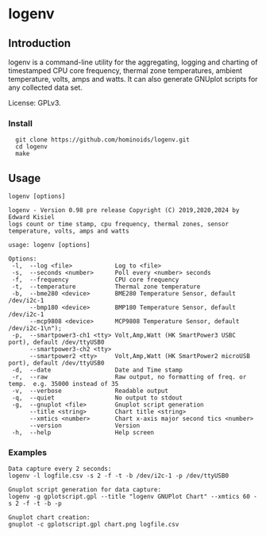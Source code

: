 # logenv


## Introduction
logenv is a command-line utility for the aggregating, logging and charting of timestamped CPU core frequency, thermal zone temperatures, ambient temperature, volts, amps and watts.  It can also generate GNUplot scripts for any collected data set.

License: GPLv3.

### Install
```
  git clone https://github.com/hominoids/logenv.git
  cd logenv
  make
```

  
## Usage
```
logenv [options]

logenv - Version 0.98 pre release Copyright (C) 2019,2020,2024 by Edward Kisiel
logs count or time stamp, cpu frequency, thermal zones, sensor temperature, volts, amps and watts

usage: logenv [options]

Options:
 -l,  --log <file>            Log to <file>
 -s,  --seconds <number>      Poll every <number> seconds
 -f,  --frequency             CPU core frequency
 -t,  --temperature           Thermal zone temperature
 -b,  --bme280 <device>       BME280 Temperature Sensor, default /dev/i2c-1
      --bmp180 <device>       BMP180 Temperature Sensor, default /dev/i2c-1
      --mcp9808 <device>      MCP9808 Temperature Sensor, default /dev/i2c-1\n");
 -p,  --smartpower3-ch1 <tty> Volt,Amp,Watt (HK SmartPower3 USBC port), default /dev/ttyUSB0
      --smartpower3-ch2 <tty>
      --smartpower2 <tty>     Volt,Amp,Watt (HK SmartPower2 microUSB port), default /dev/ttyUSB0
 -d,  --date                  Date and Time stamp
 -r,  --raw                   Raw output, no formatting of freq. or temp.  e.g. 35000 instead of 35
 -v,  --verbose               Readable output
 -q,  --quiet                 No output to stdout
 -g,  --gnuplot <file>        Gnuplot script generation
      --title <string>        Chart title <string>
      --xmtics <number>       Chart x-axis major second tics <number>
      --version               Version
 -h,  --help                  Help screen
```

### Examples
```
Data capture every 2 seconds:
logenv -l logfile.csv -s 2 -f -t -b /dev/i2c-1 -p /dev/ttyUSB0

Gnuplot script generation for data capture:
logenv -g gplotscript.gpl --title "logenv GNUPlot Chart" --xmtics 60 -s 2 -f -t -b -p 

Gnuplot chart creation:
gnuplot -c gplotscript.gpl chart.png logfile.csv
```
